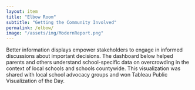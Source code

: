 ```yaml
---
layout: item
title: "Elbow Room"
subtitle: "Getting the Community Involved"
permalink: /elbow/
image: "/assets/img/ModernReport.png"
---
```

Better information displays empower stakeholders to engage in informed discussions about important decisions. The dashboard below helped parents and others understand school-specific data on overcrowding in the context of local schools and schools countywide. This visualization was shared with local school advocacy groups and won Tableau Public Visualization of the Day.

